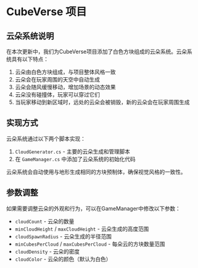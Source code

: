 # CubeVerse 项目

## 云朵系统说明

在本次更新中，我们为CubeVerse项目添加了白色方块组成的云朵系统。云朵系统具有以下特点：

1. 云朵由白色方块组成，与项目整体风格一致
2. 云朵会在玩家周围的天空中自动生成
3. 云朵会随风缓慢移动，增加场景的动态效果
4. 云朵没有碰撞体，玩家可以穿过它们
5. 当玩家移动到新区域时，远处的云朵会被销毁，新的云朵会在玩家周围生成

## 实现方式

云朵系统通过以下两个脚本实现：

1. `CloudGenerator.cs` - 主要的云朵生成和管理脚本
2. 在 `GameManager.cs` 中添加了云朵系统的初始化代码

云朵系统会自动使用与地形生成相同的方块预制体，确保视觉风格的一致性。

## 参数调整

如果需要调整云朵的外观和行为，可以在GameManager中修改以下参数：

- `cloudCount` - 云朵的数量
- `minCloudHeight` / `maxCloudHeight` - 云朵生成的高度范围
- `cloudSpawnRadius` - 云朵生成的半径范围
- `minCubesPerCloud` / `maxCubesPerCloud` - 每朵云的方块数量范围
- `cloudDensity` - 云朵的密度
- `cloudColor` - 云朵的颜色（默认为白色）
